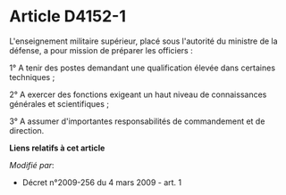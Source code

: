 # Article D4152-1

L'enseignement militaire supérieur, placé sous l'autorité du ministre de la défense, a pour mission de préparer les
officiers :

1° A tenir des postes demandant une qualification élevée dans certaines techniques ;

2° A exercer des fonctions exigeant un haut niveau de connaissances générales et scientifiques ;

3° A assumer d'importantes responsabilités de commandement et de direction.

**Liens relatifs à cet article**

_Modifié par_:

  - Décret n°2009-256 du 4 mars 2009 - art. 1
